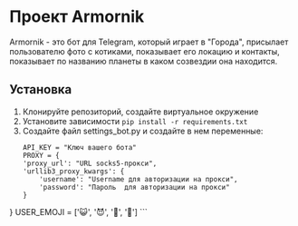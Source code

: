 # Проект Armornik

Armornik - это бот для Telegram, который играет в "Города", присылает пользователю фото с котиками, показывает его 
локацию и контакты, показывает по названию планеты в каком созвездии она находится.

## Установка

1. Клонируйте репозиторий, создайте виртуальное окружение
2. Установите зависимости `pip install -r requirements.txt`
3. Создайте файл settings_bot.py и создайте в нем переменные:
    ```
    API_KEY = "Ключ вашего бота"
    PROXY = {
    'proxy_url': "URL socks5-прокси",
    'urllib3_proxy_kwargs': {
        'username': "Username для авторизации на прокси",
        'password': "Пароль  для авторизации на прокси"
    }
}
    USER_EMOJI = [':smiley_cat:', ':smiling_imp:', ':panda_face:', ':dog:']
    ```